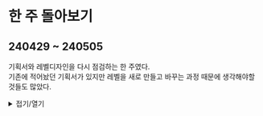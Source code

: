 # 한 주 돌아보기
## 240429 ~ 240505
기획서와 레벨디자인을 다시 점검하는 한 주였다.\
기존에 적어놨던 기획서가 있지만 레벨을 새로 만들고 바꾸는 과정 때문에 생각해야할 것들도 많았다.

<details>
<summary>접기/열기</summary>


</details>


